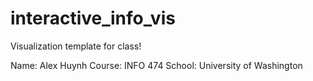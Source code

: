 # interactive_info_vis
Visualization template for class!

Name: Alex Huynh
Course: INFO 474
School: University of Washington